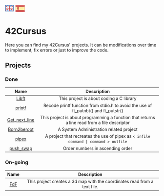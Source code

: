 ![eng](logos/gb.png) [![es](logos/esp.png)](README.es.md)
# 42Cursus

Here you can find my 42Cursus' projects. It can be modifications over time to implement, fix errors or just to improve the code.

## Projects

### Done

|**Name**|**Description**|
|:----------:|:-----------:|
|[Libft](https://github.com/dgallop/libft)| This project is about coding a C library|<img src="https://badge42.herokuapp.com/api/project/dgallo-p/Libft">|
|[printf](https://github.com/dgallop/printf)| Recode printf function from stdio.h to avoid the use of ft_putnbt() and ft_putstr()|
|[Get_next_line](https://github.com/dgallop/get_next_line)| This project is about programming a function that returns a line read from a file descriptor|
|[Born2beroot](https://github.com/dgallop/Born2beroot)| A System Administration related project |
|[pipex](https://github.com/dgallop/pipex)| A project that recreates the use of pipex as ```< infile command \| command > outfile```|
|[push_swap](https://github.com/dgallop/push_swap)| Order numbers in ascending order |<img src="https://badge42.herokuapp.com/api/project/dgallo-p/push_swap">|

### On-going

|**Name**|**Description**|
|:----------:|:-----------:|
|[FdF](https://github.com/dgallop/fdf)| This project creates a 3d map with the coordinates read from a text file.|
